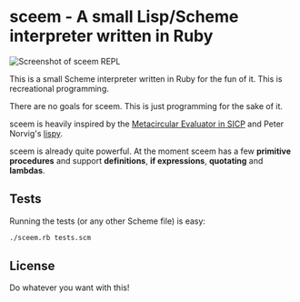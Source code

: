 # sceem - A small Lisp/Scheme interpreter written in Ruby

![Screenshot of sceem REPL](http://s3.thorstenball.com/sceem_screenshot.png "Sceem")

This is a small Scheme interpreter written in Ruby for the fun of it. This is
recreational programming.

There are no goals for sceem. This is just programming for the sake of it.

sceem is heavily inspired by the [Metacircular Evaluator in
SICP](https://mitpress.mit.edu/sicp/full-text/book/book-Z-H-26.html#%_sec_4.1) and Peter
Norvig's [lispy](http://norvig.com/lispy.html).

sceem is already quite powerful. At the moment sceem has a few **primitive
procedures** and support **definitions**, **if expressions**, **quotating** and
**lambdas**.

## Tests

Running the tests (or any other Scheme file) is easy:

```bash
./sceem.rb tests.scm
```

## License

Do whatever you want with this!
